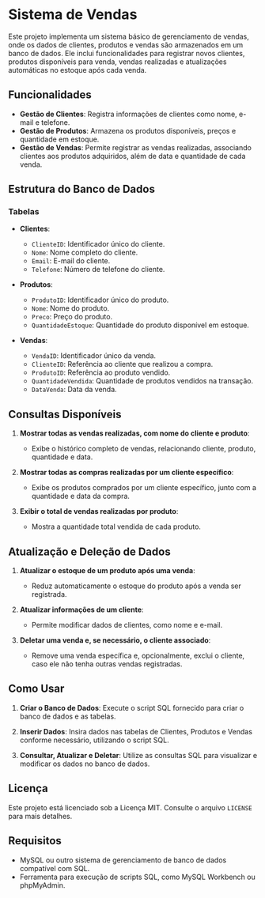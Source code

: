 # Sistema de Vendas

Este projeto implementa um sistema básico de gerenciamento de vendas, onde os dados de clientes, produtos e vendas são armazenados em um banco de dados. Ele inclui funcionalidades para registrar novos clientes, produtos disponíveis para venda, vendas realizadas e atualizações automáticas no estoque após cada venda.

## Funcionalidades

- **Gestão de Clientes**: Registra informações de clientes como nome, e-mail e telefone.
- **Gestão de Produtos**: Armazena os produtos disponíveis, preços e quantidade em estoque.
- **Gestão de Vendas**: Permite registrar as vendas realizadas, associando clientes aos produtos adquiridos, além de data e quantidade de cada venda.

## Estrutura do Banco de Dados

### Tabelas

- **Clientes**:
  - `ClienteID`: Identificador único do cliente.
  - `Nome`: Nome completo do cliente.
  - `Email`: E-mail do cliente.
  - `Telefone`: Número de telefone do cliente.

- **Produtos**:
  - `ProdutoID`: Identificador único do produto.
  - `Nome`: Nome do produto.
  - `Preco`: Preço do produto.
  - `QuantidadeEstoque`: Quantidade do produto disponível em estoque.

- **Vendas**:
  - `VendaID`: Identificador único da venda.
  - `ClienteID`: Referência ao cliente que realizou a compra.
  - `ProdutoID`: Referência ao produto vendido.
  - `QuantidadeVendida`: Quantidade de produtos vendidos na transação.
  - `DataVenda`: Data da venda.

## Consultas Disponíveis

1. **Mostrar todas as vendas realizadas, com nome do cliente e produto**:
   - Exibe o histórico completo de vendas, relacionando cliente, produto, quantidade e data.

2. **Mostrar todas as compras realizadas por um cliente específico**:
   - Exibe os produtos comprados por um cliente específico, junto com a quantidade e data da compra.

3. **Exibir o total de vendas realizadas por produto**:
   - Mostra a quantidade total vendida de cada produto.

## Atualização e Deleção de Dados

1. **Atualizar o estoque de um produto após uma venda**:
   - Reduz automaticamente o estoque do produto após a venda ser registrada.

2. **Atualizar informações de um cliente**:
   - Permite modificar dados de clientes, como nome e e-mail.

3. **Deletar uma venda e, se necessário, o cliente associado**:
   - Remove uma venda específica e, opcionalmente, exclui o cliente, caso ele não tenha outras vendas registradas.

## Como Usar

1. **Criar o Banco de Dados**:
   Execute o script SQL fornecido para criar o banco de dados e as tabelas.

2. **Inserir Dados**:
   Insira dados nas tabelas de Clientes, Produtos e Vendas conforme necessário, utilizando o script SQL.

3. **Consultar, Atualizar e Deletar**:
   Utilize as consultas SQL para visualizar e modificar os dados no banco de dados.

## Licença

Este projeto está licenciado sob a Licença MIT. Consulte o arquivo `LICENSE` para mais detalhes.

## Requisitos

- MySQL ou outro sistema de gerenciamento de banco de dados compatível com SQL.
- Ferramenta para execução de scripts SQL, como MySQL Workbench ou phpMyAdmin.
